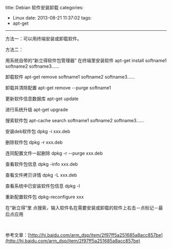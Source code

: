 title: Debian 软件安装卸载
categories:
  - Linux
date: 2013-08-21 11:37:02
tags:
  - apt-get
---

方法一：可以用终端安装或卸载软件。

方法二：

用系统自带的“新立得软件包管理器” 在终端里安装软件 apt-get install softname1 softname2 softname3……

卸载软件 apt-get remove softname1 softname2 softname3……

卸载并清除配置 apt-get remove --purge softname1

更新软件信息数据库 apt-get update

进行系统升级 apt-get upgrade

搜索软件包 apt-cache search softname1 softname2 softname3……

安装deb软件包 dpkg -i xxx.deb

删除软件包 dpkg -r xxx.deb

连同配置文件一起删除 dpkg -r --purge xxx.deb

查看软件包信息 dpkg -info xxx.deb

查看文件拷贝详情 dpkg -L xxx.deb

查看系统中已安装软件包信息 dpkg -l

重新配置软件包 dpkg-reconfigure xxx

在“新立得”里 点搜索，输入软件名在需要安装或卸载的软件上右击－点标记－最后点应用

&nbsp;

参考文章：[http://hi.baidu.com/arm_dsp/item/2f97ff5a251685a8acc857be](http://hi.baidu.com/arm_dsp/item/2f97ff5a251685a8acc857be)